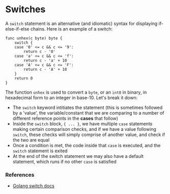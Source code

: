 # Switches

A ```switch``` statement is an alternative (and idiomatic) syntax for displaying if-else-if-else chains. Here is an example of a switch:

```
func unhex(c byte) byte {
    switch {
    case '0' <= c && c <= '9':
        return c - '0'
    case 'a' <= c && c <= 'f':
        return c - 'a' + 10
    case 'A' <= c && c <= 'F':
        return c - 'A' + 10
    }
    return 0
}
```

The function ```unhex``` is used to convert a ```byte```, or an ```int8``` in binary, in hexadecimal form to an integer in base-10. Let's break it down:

- The ```switch``` keyword intitiates the statement (this is sometimes followed by a 'value', the variable/constant that we are comparing to a number of different reference points in the **cases** that follow)
- Inside the ```switch``` block, ```{ ... }```, we have multiple ```case``` statements making certain comparison checks, and if we have a value following ```switch```, these checks will simply comprise of another value, and check if the two are equal
- Once a condition is met, the code inside that ```case``` is executed, and the ```switch``` statement is exited
- At the end of the switch statement we may also have a default statement, which runs if no other ```case``` is satisfied

### References

- [Golang switch docs](https://go.dev/doc/effective_go#switch)